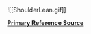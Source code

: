 ![[ShoulderLean.gif]]

[**Primary Reference Source**](https://countryswingaz.com/2019/09/01/shoulder-lean/)